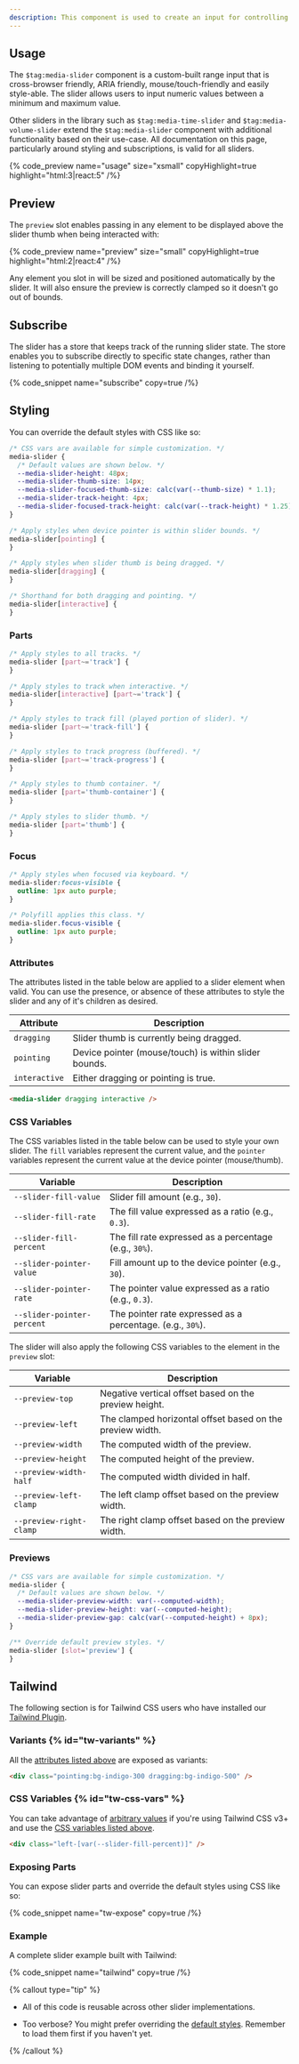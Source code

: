```yaml
---
description: This component is used to create an input for controlling a range of values.
---
```


## Usage

The `$tag:media-slider` component is a custom-built range input that is cross-browser friendly,
ARIA friendly, mouse/touch-friendly and easily style-able. The slider allows users to input
numeric values between a minimum and maximum value.

Other sliders in the library such as `$tag:media-time-slider` and `$tag:media-volume-slider`
extend the `$tag:media-slider` component with additional functionality based on their use-case. All
documentation on this page, particularly around styling and subscriptions, is valid for all sliders.

{% code_preview name="usage" size="xsmall" copyHighlight=true highlight="html:3|react:5" /%}

## Preview

The `preview` slot enables passing in any element to be displayed above the slider thumb
when being interacted with:

{% code_preview name="preview" size="small" copyHighlight=true highlight="html:2|react:4" /%}

Any element you slot in will be sized and positioned automatically by the slider. It will also
ensure the preview is correctly clamped so it doesn't go out of bounds.

## Subscribe

The slider has a store that keeps track of the running slider state. The store enables you to
subscribe directly to specific state changes, rather than listening to potentially multiple DOM
events and binding it yourself.

{% code_snippet name="subscribe" copy=true /%}

## Styling

You can override the default styles with CSS like so:

```css {% copy=true %}
/* CSS vars are available for simple customization. */
media-slider {
  /* Default values are shown below. */
  --media-slider-height: 48px;
  --media-slider-thumb-size: 14px;
  --media-slider-focused-thumb-size: calc(var(--thumb-size) * 1.1);
  --media-slider-track-height: 4px;
  --media-slider-focused-track-height: calc(var(--track-height) * 1.25);
}

/* Apply styles when device pointer is within slider bounds. */
media-slider[pointing] {
}

/* Apply styles when slider thumb is being dragged. */
media-slider[dragging] {
}

/* Shorthand for both dragging and pointing. */
media-slider[interactive] {
}
```

### Parts

```css {% copy=true %}
/* Apply styles to all tracks. */
media-slider [part~='track'] {
}

/* Apply styles to track when interactive. */
media-slider[interactive] [part~='track'] {
}

/* Apply styles to track fill (played portion of slider). */
media-slider [part~='track-fill'] {
}

/* Apply styles to track progress (buffered). */
media-slider [part~='track-progress'] {
}

/* Apply styles to thumb container. */
media-slider [part='thumb-container'] {
}

/* Apply styles to slider thumb. */
media-slider [part='thumb'] {
}
```

### Focus

```css {% copy=true %}
/* Apply styles when focused via keyboard. */
media-slider:focus-visible {
  outline: 1px auto purple;
}

/* Polyfill applies this class. */
media-slider.focus-visible {
  outline: 1px auto purple;
}
```

### Attributes

The attributes listed in the table below are applied to a slider element when valid. You can
use the presence, or absence of these attributes to style the slider and any of it's children as
desired.

| Attribute     | Description                                           |
| ------------- | ----------------------------------------------------- |
| `dragging`    | Slider thumb is currently being dragged.              |
| `pointing`    | Device pointer (mouse/touch) is within slider bounds. |
| `interactive` | Either dragging or pointing is true.                  |

```html
<media-slider dragging interactive />
```

### CSS Variables

The CSS variables listed in the table below can be used to style your own slider. The `fill`
variables represent the current value, and the `pointer` variables represent the current value
at the device pointer (mouse/thumb).

| Variable                   | Description                                                |
| -------------------------- | ---------------------------------------------------------- |
| `--slider-fill-value`      | Slider fill amount (e.g., `30`).                           |
| `--slider-fill-rate`       | The fill value expressed as a ratio (e.g., `0.3`).         |
| `--slider-fill-percent`    | The fill rate expressed as a percentage (e.g., `30%`).     |
| `--slider-pointer-value`   | Fill amount up to the device pointer (e.g., `30`).         |
| `--slider-pointer-rate`    | The pointer value expressed as a ratio (e.g., `0.3`).      |
| `--slider-pointer-percent` | The pointer rate expressed as a percentage. (e.g., `30%`). |

The slider will also apply the following CSS variables to the element in the `preview` slot:

| Variable                | Description                                               |
| ----------------------- | --------------------------------------------------------- |
| `--preview-top`         | Negative vertical offset based on the preview height.     |
| `--preview-left`        | The clamped horizontal offset based on the preview width. |
| `--preview-width`       | The computed width of the preview.                        |
| `--preview-height`      | The computed height of the preview.                       |
| `--preview-width-half`  | The computed width divided in half.                       |
| `--preview-left-clamp`  | The left clamp offset based on the preview width.         |
| `--preview-right-clamp` | The right clamp offset based on the preview width.        |

### Previews

```css
/* CSS vars are available for simple customization. */
media-slider {
  /* Default values are shown below. */
  --media-slider-preview-width: var(--computed-width);
  --media-slider-preview-height: var(--computed-height);
  --media-slider-preview-gap: calc(var(--computed-height) + 8px);
}

/** Override default preview styles. */
media-slider [slot='preview'] {
}
```

## Tailwind

The following section is for Tailwind CSS users who have installed our [Tailwind Plugin](/docs/player/styling/tailwind).

### Variants {% id="tw-variants" %}

All the [attributes listed above](#attributes) are exposed as variants:

```html
<div class="pointing:bg-indigo-300 dragging:bg-indigo-500" />
```

### CSS Variables {% id="tw-css-vars" %}

You can take advantage of [arbitrary values](https://tailwindcss.com/docs/adding-custom-styles#using-arbitrary-values)
if you're using Tailwind CSS v3+ and use the [CSS variables listed above](#css-variables).

```html
<div class="left-[var(--slider-fill-percent)]" />
```

### Exposing Parts

You can expose slider parts and override the default styles using CSS like so:

{% code_snippet name="tw-expose" copy=true /%}

### Example

A complete slider example built with Tailwind:

{% code_snippet name="tailwind" copy=true /%}

{% callout type="tip" %}

- All of this code is reusable across other slider implementations.

- Too verbose? You might prefer overriding the [default styles](#exposing-parts). Remember to
  load them first if you haven't yet.

{% /callout %}
